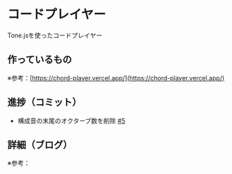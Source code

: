 # コードプレイヤー

Tone.jsを使ったコードプレイヤー

## 作っているもの

※参考：[https://chord-player.vercel.app/](https://chord-player.vercel.app/)

## 進捗（コミット）

- 構成音の末尾のオクターブ数を削除 [#5](https://github.com/ryo-i/next-app-started/issues/5)

## 詳細（ブログ）

※参考：[]()